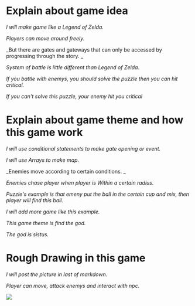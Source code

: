 # Explain about game idea

_I will make game like a Legend of Zelda._

_Players can move around freely._

_But there are gates and gateways that can only be accessed by progressing through the story. _
 

_System of battle is little different than Legend of Zelda._

_If you battle with enemys, you should solve the puzzle then you can hit critical._

_If you can't solve this puzzle, your enemy hit you critical_

# Explain about game theme and how this game work

_I will use conditional statements to make gate opening or event._

_I will use Arrays to make map._


_Enemies move according to certain conditions. _

_Enemies chase player when player is Within a certain radius._

_Puzzle's example is that emeny put the ball in the certain cup and mix, then player will find this ball._

_I will add more game like this example._


_This game theme is find the god._

_The god is sistus._


# Rough Drawing in this game

_I will post the picture in last of markdown._

_Player can move, attack enemys and interact with npc._

![](https://cdn.discordapp.com/attachments/708250097200267284/724969139239911523/20200623_213909.jpg)
